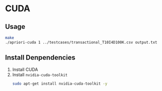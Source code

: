 # CUDA

## Usage
```bash
make
./apriori-cuda 1 ../testcases/transactional_T10I4D100K.csv output.txt
```

## Install Denpendencies
1. Install CUDA
2. Install `nvidia-cuda-toolkit`
    ```bash
    sudo apt-get install nvidia-cuda-toolkit -y
    ```
